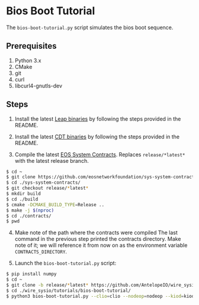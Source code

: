 # Bios Boot Tutorial

The `bios-boot-tutorial.py` script simulates the bios boot sequence.

## Prerequisites

1. Python 3.x
2. CMake
3. git
4. curl
5. libcurl4-gnutls-dev

## Steps

1. Install the latest [Leap binaries](https://github.com/AntelopeIO/leap/releases) by following the steps provided in the README.

2. Install the latest [CDT binaries](https://github.com/AntelopeIO/cdt/releases) by following the steps provided in the README.

3. Compile the latest [EOS System Contracts](https://github.com/eosnetworkfoundation/sys-system-contracts/releases). Replaces `release/*latest*` with the latest release branch.

```bash
$ cd ~
$ git clone https://github.com/eosnetworkfoundation/sys-system-contracts
$ cd ./sys-system-contracts/
$ git checkout release/*latest*
$ mkdir build
$ cd ./build
$ cmake -DCMAKE_BUILD_TYPE=Release ..
$ make -j $(nproc)
$ cd ./contracts/
$ pwd
```

4. Make note of the path where the contracts were compiled
The last command in the previous step printed the contracts directory. Make note of it; we will reference it from now on as the environment variable `CONTRACTS_DIRECTORY`.

5. Launch the `bios-boot-tutorial.py` script:

```bash
$ pip install numpy
$ cd ~
$ git clone -b release/*latest* https://github.com/AntelopeIO/wire_sysio
$ cd ./wire_sysio/tutorials/bios-boot-tutorial/
$ python3 bios-boot-tutorial.py --clio=clio --nodeop=nodeop --kiod=kiod --contracts-dir="${CONTRACTS_DIRECTORY}" -w -a
```
